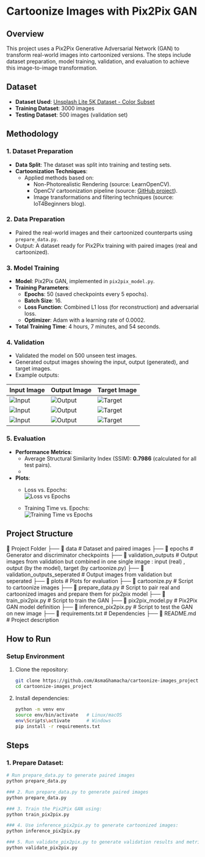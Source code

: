 # Cartoonize Images with Pix2Pix GAN

## Overview
This project uses a Pix2Pix Generative Adversarial Network (GAN) to transform real-world images into cartoonized versions. The steps include dataset preparation, model training, validation, and evaluation to achieve this image-to-image transformation.

## Dataset
- **Dataset Used**: [Unsplash Lite 5K Dataset - Color Subset](https://www.kaggle.com/datasets/matthewjansen/unsplash-lite-5k-colorization)
- **Training Dataset**: 3000 images
- **Testing Dataset**: 500 images (validation set)

## Methodology
### **1. Dataset Preparation**
- **Data Split**: The dataset was split into training and testing sets.
- **Cartoonization Techniques**:
  - Applied methods based on:
    - Non-Photorealistic Rendering (source: LearnOpenCV).
    - OpenCV cartoonization pipeline (source: [GitHub project](https://github.com/Shaashwat05/Cartoonify_reality)).
    - Image transformations and filtering techniques (source: IoT4Beginners blog).

### **2. Data Preparation**
- Paired the real-world images and their cartoonized counterparts using `prepare_data.py`.
- Output: A dataset ready for Pix2Pix training with paired images (real and cartoonized).

### **3. Model Training**
- **Model**: Pix2Pix GAN, implemented in `pix2pix_model.py`.
- **Training Parameters**:
  - **Epochs**: 50 (saved checkpoints every 5 epochs).
  - **Batch Size**: 16.
  - **Loss Function**: Combined L1 loss (for reconstruction) and adversarial loss.
  - **Optimizer**: Adam with a learning rate of 0.0002.
- **Total Training Time**: 4 hours, 7 minutes, and 54 seconds.

### **4. Validation**
- Validated the model on 500 unseen test images.
- Generated output images showing the input, output (generated), and target images. 
- Example outputs:

| **Input Image**                          | **Output Image**                         | **Target Image**                         |
|------------------------------------------|------------------------------------------|------------------------------------------|
| ![Input](https://github.com/user-attachments/assets/8507c3ef-ca5c-4ba7-a670-3cd6000b216c) | ![Output](https://github.com/user-attachments/assets/c27bb4e7-bfce-46d5-80f3-7c330007ff95) | ![Target](https://github.com/user-attachments/assets/e981698f-5091-451c-985e-f1227452cd33) |
| ![Input](https://github.com/user-attachments/assets/c0812b5f-1d49-4a73-a1bb-d485feacf9be) | ![Output](https://github.com/user-attachments/assets/cbd5012c-0bb3-4039-932f-0b26fb0181e3) | ![Target](https://github.com/user-attachments/assets/1f0d15dc-27f3-466f-91dc-079bdee31d4a) |
| ![Input](https://github.com/user-attachments/assets/762e45b3-c213-4cf7-b2d2-cdf1b0e61c6d) | ![Output](https://github.com/user-attachments/assets/3f6aa2f0-8a54-4935-b75e-d053d0fa87ef) | ![Target](https://github.com/user-attachments/assets/8b04ef0b-64ee-4ea7-9ab6-ef8f2b8a3d7f) |


### **5. Evaluation**
- **Performance Metrics**:
  - Average Structural Similarity Index (SSIM): **0.7986** (calculated for all test pairs).
  - 
- **Plots**:
  - Loss vs. Epochs:  
    ![Loss vs Epochs](https://github.com/user-attachments/assets/856d7012-ae4f-4319-8a63-e9501b737efc)

  - Training Time vs. Epochs:  
    ![Training Time vs Epochs](https://github.com/user-attachments/assets/ddca6ee6-42a4-4f53-ae7a-54d003af4329)


## Project Structure
📂 Project Folder
├── 📂 data                             # Dataset and paired images
├── 📂 epochs                           # Generator and discriminator checkpoints
├── 📂 validation_outputs               # Output images from validation but combined in one single image : input (real) , output (by the model), target (by cartoonize.py)
├── 📂 validation_outputs_seperated     # Output images from validation but seperated
├── 📂 plots                            # Plots for evaluation
├── 📄 cartoonize.py                    # Script to cartoonize images
├── 📄 prepare_data.py                  # Script to pair real and cartoonized images and prepare them for pix2pix model
├── 📄 train_pix2pix.py                 # Script to train the GAN
├── 📄 pix2pix_model.py                 # Pix2Pix GAN model definition
├── 📄 inference_pix2pix.py             # Script to test the GAN on new image
├── 📄 requirements.txt                 # Dependencies
├── 📄 README.md                        # Project description


## How to Run
### **Setup Environment**
1. Clone the repository:
   ```bash
   git clone https://github.com/AsmaGhamacha/cartoonize-images_project.git
   cd cartoonize-images_project

2. Install dependencies:
    ```bash
    python -m venv env
    source env/bin/activate   # Linux/macOS
    env\Scripts\activate      # Windows
    pip install -r requirements.txt

## Steps

### 1. Prepare Dataset:
```bash
# Run prepare_data.py to generate paired images
python prepare_data.py

### 2. Run prepare_data.py to generate paired images
python prepare_data.py

### 3. Train the Pix2Pix GAN using:
python train_pix2pix.py

### 4. Use inference_pix2pix.py to generate cartoonized images:
python inference_pix2pix.py

### 5. Run validate_pix2pix.py to generate validation results and metrics:
python validate_pix2pix.py




    

